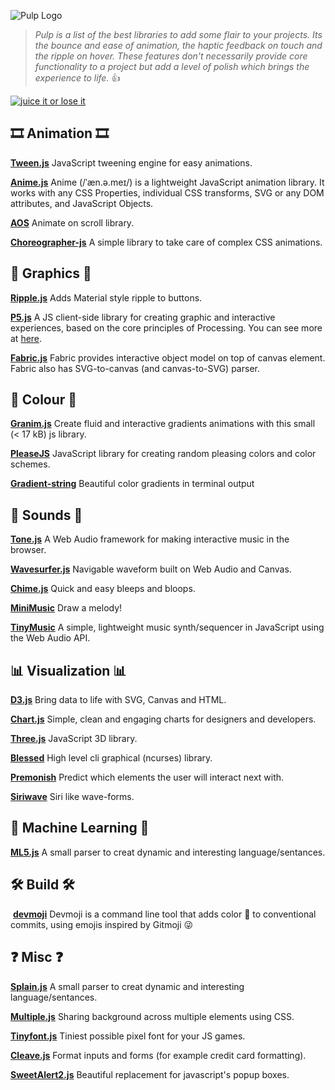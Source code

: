 ![Pulp Logo](./pulp.png)
>_Pulp is a list of the best libraries to add some flair to your projects.
Its the bounce and ease of animation, the haptic feedback on touch and the ripple on hover.
These features don't necessarily provide core functionality to a project 
but add a level of polish which brings the experience to life._
:+1:

[![juice it or lose it](https://img.youtube.com/vi/Fy0aCDmgnxg/0.jpg)](https://www.youtube.com/watch?v=Fy0aCDmgnxg)

## 🎞️ Animation 🎞️

**[Tween.js](https://github.com/tweenjs/tween.js/)**
JavaScript tweening engine for easy animations.

**[Anime.js](https://github.com/juliangarnier/anime)**
Anime (/ˈæn.ə.meɪ/) is a lightweight JavaScript animation library. It 
works with any CSS Properties, individual CSS transforms, SVG or any DOM 
attributes, and JavaScript Objects.

**[AOS](https://github.com/michalsnik/aos)**
Animate on scroll library.

**[Choreographer-js](https://github.com/christinecha/choreographer-js)**
A simple library to take care of complex CSS animations.

## 🎨 Graphics 🎨

**[Ripple.js](https://github.com/jakiestfu/Ripple.js)**
Adds Material style ripple to buttons.

**[P5.js](https://github.com/processing/p5.js)**
A JS client-side library for creating graphic and interactive experiences, based on the core principles of Processing. You can see more at [here](https://p5js.org).

**[Fabric.js](https://github.com/fabricjs/fabric.js)**
Fabric provides interactive object model on top of canvas element.
Fabric also has SVG-to-canvas (and canvas-to-SVG) parser.

## 🌈 Colour 🌈

**[Granim.js](https://github.com/sarcadass/granim.js)**
Create fluid and interactive gradients animations with this small (< 17 
kB) js library. 

**[PleaseJS](https://github.com/Fooidge/PleaseJS)**
JavaScript library for creating random pleasing colors and color schemes.

**[Gradient-string](https://github.com/bokub/gradient-string)**
Beautiful color gradients in terminal output

## 🎵 Sounds 🎵

**[Tone.js](https://github.com/Tonejs/Tone.js)**
A Web Audio framework for making interactive music in the browser.

**[Wavesurfer.js](https://github.com/katspaugh/wavesurfer.js)** Navigable waveform built on Web Audio and Canvas.

**[Chime.js](https://github.com/mog13/chime)** Quick and easy bleeps and bloops.

**[MiniMusic](https://github.com/xem/miniMusic)** Draw a melody!

**[TinyMusic](https://github.com/kevincennis/TinyMusic)** A simple, lightweight music synth/sequencer in JavaScript using the Web Audio API.


## 📊 Visualization 📊

**[D3.js](https://github.com/d3/d3)** Bring data to life with SVG, Canvas and HTML.

**[Chart.js](https://github.com/chartjs)** Simple, clean and engaging charts for designers and developers.

**[Three.js](https://github.com/mrdoob/three.js/)** JavaScript 3D library.

**[Blessed](https://github.com/chjj/blessed)** High level cli graphical (ncurses) library.

**[Premonish](https://mathisonian.github.io/premonish/)** Predict which elements the user will interact next with.

**[Siriwave](http://kopiro.github.io/siriwave/)** Siri like wave-forms.


## 🤖 Machine Learning 🤖

**[ML5.js](https://github.com/ml5js/ml5-library)**
A small parser to creat dynamic and interesting language/sentances.

## 🛠️ ️Build 🛠️
️ 
**[devmoji](https://github.com/folke/devmoji)**
Devmoji is a command line tool that adds color 🌈 to conventional commits, using emojis inspired by Gitmoji 😜

## ❓ Misc ❓

**[Splain.js](https://github.com/mog13/Splain)**
A small parser to creat dynamic and interesting language/sentances.

**[Multiple.js](https://github.com/NeXTs/Multiple.js)**
Sharing background across multiple elements using CSS.

**[Tinyfont.js](https://github.com/darkwebdev/tinyfont.js)** Tiniest possible pixel font for your JS games.

**[Cleave.js](https://nosir.github.io/cleave.js/)** Format inputs and forms (for example credit card formatting).

**[SweetAlert2.js](https://sweetalert2.github.io/)** Beautiful replacement for javascript's popup boxes.

